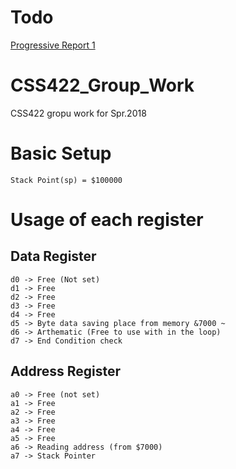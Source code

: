 # Todo
[Progressive Report 1](https://docs.google.com/document/d/1-1W64IIo_uXyICalOz1E2P9-dUlTqSkCL2gHTWVDDNQ/edit#heading=h.vu1ekqi6efad)

# CSS422_Group_Work
CSS422 gropu work for Spr.2018

# Basic Setup
```
Stack Point(sp) = $100000
```

# Usage of each register
## Data Register
```
d0 -> Free (Not set)
d1 -> Free
d2 -> Free
d3 -> Free
d4 -> Free
d5 -> Byte data saving place from memory &7000 ~
d6 -> Arthematic (Free to use with in the loop) 
d7 -> End Condition check
```
## Address Register
```
a0 -> Free (not set)
a1 -> Free
a2 -> Free
a3 -> Free
a4 -> Free
a5 -> Free
a6 -> Reading address (from $7000)
a7 -> Stack Pointer
```